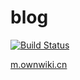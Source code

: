 # blog

[![Build Status](https://travis-ci.org/mjrao/blog.svg?branch=master)](https://travis-ci.org/mjrao/blog) 


[m.ownwiki.cn](http://m.ownwiki.cn)